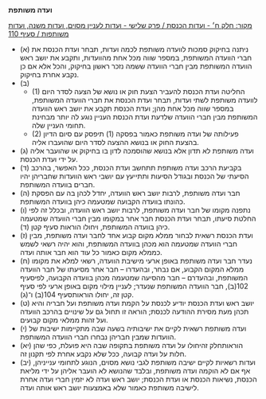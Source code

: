 **ועדה משותפת**

[מקור: חלק ח׳ - ועדות הכנסת / פרק שלישי - ועדות לעניין מסוים, ועדות משנה, ועדות משותפות / סעיף 110](https://he.wikisource.org/wiki/תקנון_הכנסת#סעיף_110)

 * (א) ניתנה בחיקוק סמכות לוועדה משותפת לכמה ועדות, תבחר ועדת הכנסת את חברי הוועדה המשותפת, במספר שווה מכל אחת מהוועדות, ותקבע את יושב ראש הוועדה המשותפת מבין חברי הוועדה ששמה נזכר ראשון בחיקוק, והכל אלא אם כן נקבע אחרת בחיקוק.
 * (ב) 
   * (1) החליטה ועדת הכנסת להעביר הצעת חוק או נושא של הצעה לסדר היום לוועדה משותפת לשתי ועדות, תבחר ועדת הכנסת את חברי הוועדה המשותפת, במספר שווה מכל אחת מהן; ועדת הכנסת תקבע את יושב ראש הוועדה המשותפת מבין חברי הוועדה שלדעת ועדת הכנסת העניין נוגע לה יותר מבחינת תחומי העניין שלה.
   * (2) פעילותה של ועדה משותפת כאמור בפסקה (1) תיפסק עם סיום הדיון בהצעת החוק או בנושא ההצעה לסדר היום שהועברו אליה.
 * (ג) ועדה משותפת לא תדון אלא בנושא שהוסמכה לדון בו בחיקוק או שהועבר אליה על ידי ועדת הכנסת.
 * (ד) בקביעת הרכב ועדה משותפת תתחשב ועדת הכנסת, ככל האפשר, בהרכב הסיעתי של הכנסת ובגודל הסיעות ותתייעץ עם יושבי ראש הוועדות שחבריהן יהיו חברים בוועדה המשותפת.
 * (ה) חבר ועדה משותפת, לרבות יושב ראש הוועדה, יחדל לכהן בה עם הפסקת כהונתו בוועדה הקבועה שמטעמה כיהן בוועדה המשותפת.
 * (ו) נתפנה מקומו של חבר ועדה משותפת, לרבות יושב ראש הוועדה, ובכלל זה לפי החלטת סיעתו, תבחר ועדת הכנסת חבר אחר במקומו מבין חברי הוועדה שמטעמה כיהן בוועדה המשותפת, ויחולו הוראות סעיף קטן (ד).
 * (ז) ועדת הכנסת רשאית לבחור ממלא מקום קבוע אחד לחבר ועדה משותפת, מבין חברי הוועדה שמטעמה הוא מכהן בוועדה המשותפת, והוא יהיה רשאי לשמש כממלא מקום כאמור כל עוד הוא חבר אותה ועדה.
 * (ח) נעדר חבר ועדה משותפת באופן ארעי מישיבת הוועדה, רשאי למלא את מקומו ממלא המקום הקבוע, אם נבחר, ובהעדרו – חבר אחר מסיעתו של חבר הוועדה המשותפת, ובהעדרם – חבר מהסיעה שמטעמה מכהן בוועדה הקבועה, לפיסעיף 102(ב), חבר הוועדה המשותפת שנעדר; לעניין מילוי מקום באופן ארעי לפי סעיף קטן זה, יחולו הוראותסעיף 104(ב) ו־(ג).
 * (ט) יושב ראש ועדת הכנסת יודיע לכנסת על הקמת ועדה משותפת ועל חבריה והיא תכהן מעת מסירת ההודעה לכנסת; הוראה זו תחול גם על שינויים בהרכב הוועדה ועל זהות ממלאי מקום קבועים.
 * (י) ועדה משותפת רשאית לקיים את ישיבותיה בשעה שבה מתקיימות ישיבות של הוועדות שמבין חבריהן נבחרו חברי הוועדה המשותפת.
 * (יא) הוראותחלק זהיחולו על ועדה משותפת בתקופה שבה היא פועלת, כפי שהן חלות על ועדה קבועה, ככל שלא נקבע אחרת לפי תקנון זה.
 * (יב) ועדות רשאיות לקיים ישיבה משותפת לגבי נושא מסוים, הנוגע לתחומי ענייניהן, אף אם לא הוקמה ועדה משותפת, ובלבד שהנושא לא הועבר אליהן על ידי מליאת הכנסת, נשיאות הכנסת או ועדת הכנסת; יושב ראש ועדה לא יזמין חברי ועדה אחרת לישיבה משותפת כאמור שלא באמצעות יושב ראש אותה ועדה.